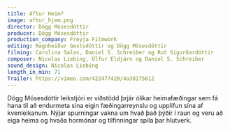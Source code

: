 ```yaml
---
title: Aftur Heim?
image: aftur_hjem.png
director: Dögg Mósesdóttir
producer: Dögg Mósesdóttir
production_company: Freyja Filmwork
editing: Ragnheiður Gestsdóttir og Dögg Mósesdóttir
filming: Carolina Salas, Daniel S. Schreiber og Rut Sigurðardóttir
composer: Nicolas Liebing, Úlfur Eldjárn og Daniel S. Schreiber
sound_design: Nicolas Liebing
length_in_min: 71
Trailer: https://vimeo.com/422477420/4a38175612
---
```

Dögg Mósesdóttir leikstjóri er viðstödd þrjár ólíkar heimafæðingar sem fá hana til að endurmeta sína eigin fæðingarreynslu og upplifun sína af kvenleikanum. Nýjar spurningar vakna um hvað það þýðir í raun og veru að eiga heima og hvaða hormónar og tilfinningar spila þar hlutverk.